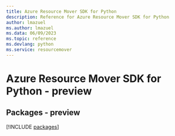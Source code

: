 ```yaml
---
title: Azure Resource Mover SDK for Python
description: Reference for Azure Resource Mover SDK for Python
author: lmazuel
ms.author: lmazuel
ms.data: 06/09/2023
ms.topic: reference
ms.devlang: python
ms.service: resourcemover
---
```

# Azure Resource Mover SDK for Python - preview
## Packages - preview
[!INCLUDE [packages](resource-mover-index.md)]